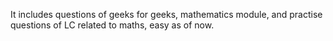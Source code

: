 It includes questions of geeks for geeks, mathematics module, and practise questions of LC related to maths, easy as of now. 
